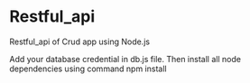 # Restful_api

Restful_api of Crud app using Node.js 

Add your database credential in db.js file.
Then install all node dependencies using command npm install
